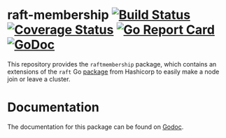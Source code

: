 raft-membership [![Build Status](https://travis-ci.org/dqlite/raft-membership.png)](https://travis-ci.org/dqlite/raft-membership) [![Coverage Status](https://coveralls.io/repos/github/dqlite/raft-membership/badge.svg?branch=master)](https://coveralls.io/github/dqlite/raft-membership?branch=master) [![Go Report Card](https://goreportcard.com/badge/github.com/dqlite/raft-membership)](https://goreportcard.com/report/github.com/dqlite/raft-membership) [![GoDoc](https://godoc.org/github.com/dqlite/raft-membership?status.svg)](https://godoc.org/github.com/dqlite/raft-membership)
=========

This repository provides the `raftmembership` package, which contains
an extensions of the `raft` Go [package](https://github.com/hashicorp/raft)
from Hashicorp to easily make a node join or leave a cluster.

Documentation
==============

The documentation for this package can be found on [Godoc](http://godoc.org/github.com/dqlite/raft-membership).
